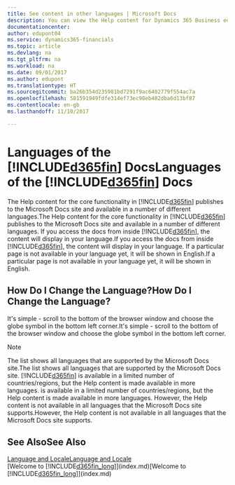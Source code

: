 ```yaml
---
title: See content in other languages | Microsoft Docs
description: You can view the Help content for Dynamics 365 Business edition  in other languages.
documentationcenter: 
author: edupont04
ms.service: dynamics365-financials
ms.topic: article
ms.devlang: na
ms.tgt_pltfrm: na
ms.workload: na
ms.date: 09/01/2017
ms.author: edupont
ms.translationtype: HT
ms.sourcegitcommit: ba26b354d235981bd7291f9ac6402779f554ac7a
ms.openlocfilehash: 581591949fdfe314ef73ec98eb482dba6d13bf87
ms.contentlocale: en-gb
ms.lasthandoff: 11/10/2017

---
```

# <a name="languages-of-the-included365finincludesd365finmdmd-docs"></a><span data-ttu-id="ca2b4-103">Languages of the [!INCLUDE[d365fin](includes/d365fin_md.md)] Docs</span><span class="sxs-lookup"><span data-stu-id="ca2b4-103">Languages of the [!INCLUDE[d365fin](includes/d365fin_md.md)] Docs</span></span>
<span data-ttu-id="ca2b4-104">The Help content for the core functionality in [!INCLUDE[d365fin](includes/d365fin_md.md)] publishes to the Microsoft Docs site and available in a number of different languages.</span><span class="sxs-lookup"><span data-stu-id="ca2b4-104">The Help content for the core functionality in [!INCLUDE[d365fin](includes/d365fin_md.md)] publishes to the Microsoft Docs site and available in a number of different languages.</span></span> <span data-ttu-id="ca2b4-105">If you access the docs from inside [!INCLUDE[d365fin](includes/d365fin_md.md)], the content will display in your language.</span><span class="sxs-lookup"><span data-stu-id="ca2b4-105">If you access the docs from inside [!INCLUDE[d365fin](includes/d365fin_md.md)], the content will display in your language.</span></span> <span data-ttu-id="ca2b4-106">If a particular page is not available in your language yet, it will be shown in English.</span><span class="sxs-lookup"><span data-stu-id="ca2b4-106">If a particular page is not available in your language yet, it will be shown in English.</span></span>

## <a name="how-do-i-change-the-language"></a><span data-ttu-id="ca2b4-107">How Do I Change the Language?</span><span class="sxs-lookup"><span data-stu-id="ca2b4-107">How Do I Change the Language?</span></span>
<span data-ttu-id="ca2b4-108">It's simple - scroll to the bottom of the browser window and choose the globe symbol in the bottom left corner.</span><span class="sxs-lookup"><span data-stu-id="ca2b4-108">It's simple - scroll to the bottom of the browser window and choose the globe symbol in the bottom left corner.</span></span>

> [!NOTE]  
> <span data-ttu-id="ca2b4-109">The list shows all languages that are supported by the Microsoft Docs site.</span><span class="sxs-lookup"><span data-stu-id="ca2b4-109">The list shows all languages that are supported by the Microsoft Docs site.</span></span> [!INCLUDE[d365fin](includes/d365fin_md.md)]<span data-ttu-id="ca2b4-110"> is available in a limited number of countries/regions, but the Help content is made available in more languages.</span><span class="sxs-lookup"><span data-stu-id="ca2b4-110"> is available in a limited number of countries/regions, but the Help content is made available in more languages.</span></span> <span data-ttu-id="ca2b4-111">However, the Help content is not available in all languages that the Microsoft Docs site supports.</span><span class="sxs-lookup"><span data-stu-id="ca2b4-111">However, the Help content is not available in all languages that the Microsoft Docs site supports.</span></span>

## <a name="see-also"></a><span data-ttu-id="ca2b4-112">See Also</span><span class="sxs-lookup"><span data-stu-id="ca2b4-112">See Also</span></span>
[<span data-ttu-id="ca2b4-113">Language and Locale</span><span class="sxs-lookup"><span data-stu-id="ca2b4-113">Language and Locale</span></span>](about-locale-language.md)  
<span data-ttu-id="ca2b4-114">[Welcome to [!INCLUDE[d365fin_long](includes/d365fin_long_md.md)]](index.md)</span><span class="sxs-lookup"><span data-stu-id="ca2b4-114">[Welcome to [!INCLUDE[d365fin_long](includes/d365fin_long_md.md)]](index.md)</span></span>  

